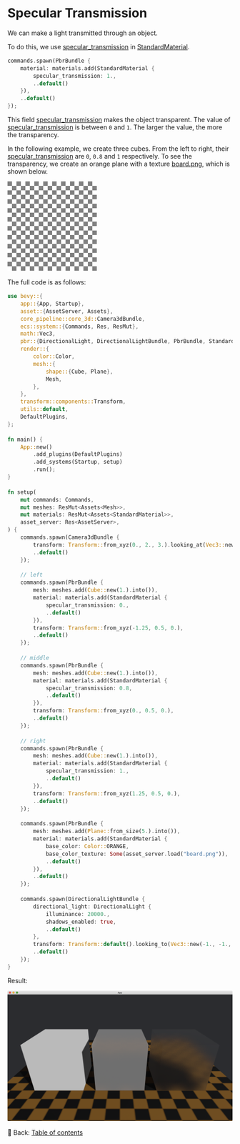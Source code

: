 # Specular Transmission

We can make a light transmitted through an object.

To do this, we use [specular_transmission](https://docs.rs/bevy/latest/bevy/pbr/struct.StandardMaterial.html#structfield.specular_transmission) in [StandardMaterial](https://docs.rs/bevy/latest/bevy/pbr/struct.StandardMaterial.html).

```rust
commands.spawn(PbrBundle {
    material: materials.add(StandardMaterial {
        specular_transmission: 1.,
        ..default()
    }),
    ..default()
});
```

This field [specular_transmission](https://docs.rs/bevy/latest/bevy/pbr/struct.StandardMaterial.html#structfield.specular_transmission) makes the object transparent.
The value of [specular_transmission](https://docs.rs/bevy/latest/bevy/pbr/struct.StandardMaterial.html#structfield.specular_transmission) is between `0` and `1`.
The larger the value, the more the transparency.

In the following example, we create three cubes.
From the left to right, their [specular_transmission](https://docs.rs/bevy/latest/bevy/pbr/struct.StandardMaterial.html#structfield.specular_transmission) are `0`, `0.8` and `1` respectively.
To see the transparency, we create an orange plane with a texture [board.png](./pic/board.png), which is shown below.

![Texture](./pic/board.png)

The full code is as follows:

```rust
use bevy::{
    app::{App, Startup},
    asset::{AssetServer, Assets},
    core_pipeline::core_3d::Camera3dBundle,
    ecs::system::{Commands, Res, ResMut},
    math::Vec3,
    pbr::{DirectionalLight, DirectionalLightBundle, PbrBundle, StandardMaterial},
    render::{
        color::Color,
        mesh::{
            shape::{Cube, Plane},
            Mesh,
        },
    },
    transform::components::Transform,
    utils::default,
    DefaultPlugins,
};

fn main() {
    App::new()
        .add_plugins(DefaultPlugins)
        .add_systems(Startup, setup)
        .run();
}

fn setup(
    mut commands: Commands,
    mut meshes: ResMut<Assets<Mesh>>,
    mut materials: ResMut<Assets<StandardMaterial>>,
    asset_server: Res<AssetServer>,
) {
    commands.spawn(Camera3dBundle {
        transform: Transform::from_xyz(0., 2., 3.).looking_at(Vec3::new(0., 0.5, 0.), Vec3::Y),
        ..default()
    });

    // left
    commands.spawn(PbrBundle {
        mesh: meshes.add(Cube::new(1.).into()),
        material: materials.add(StandardMaterial {
            specular_transmission: 0.,
            ..default()
        }),
        transform: Transform::from_xyz(-1.25, 0.5, 0.),
        ..default()
    });

    // middle
    commands.spawn(PbrBundle {
        mesh: meshes.add(Cube::new(1.).into()),
        material: materials.add(StandardMaterial {
            specular_transmission: 0.8,
            ..default()
        }),
        transform: Transform::from_xyz(0., 0.5, 0.),
        ..default()
    });

    // right
    commands.spawn(PbrBundle {
        mesh: meshes.add(Cube::new(1.).into()),
        material: materials.add(StandardMaterial {
            specular_transmission: 1.,
            ..default()
        }),
        transform: Transform::from_xyz(1.25, 0.5, 0.),
        ..default()
    });

    commands.spawn(PbrBundle {
        mesh: meshes.add(Plane::from_size(5.).into()),
        material: materials.add(StandardMaterial {
            base_color: Color::ORANGE,
            base_color_texture: Some(asset_server.load("board.png")),
            ..default()
        }),
        ..default()
    });

    commands.spawn(DirectionalLightBundle {
        directional_light: DirectionalLight {
            illuminance: 20000.,
            shadows_enabled: true,
            ..default()
        },
        transform: Transform::default().looking_to(Vec3::new(-1., -1., -1.), Vec3::Y),
        ..default()
    });
}
```

Result:

![Specular Transmission](./pic/specular_transmission.png)

<!-- :arrow_right:  Next:  -->

:blue_book: Back: [Table of contents](./../README.md)
